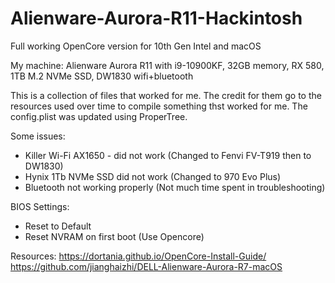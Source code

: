 # Alienware-Aurora-R11-Hackintosh
 Full working OpenCore version for 10th Gen Intel and macOS
 
 My machine: Alienware Aurora R11 with i9-10900KF, 32GB memory, RX 580, 1TB M.2 NVMe SSD, DW1830 wifi+bluetooth
 
 This is a collection of files that worked for me. The credit for them go to the resources used over time to compile something thst worked for me. The config.plist was updated using ProperTree.
 
Some issues:
  - Killer Wi-Fi AX1650 - did not work (Changed to Fenvi FV-T919 then to DW1830)
  - Hynix 1Tb NVMe SSD did not work (Changed to 970 Evo Plus)
  - Bluetooth not working properly (Not much time spent in troubleshooting)
  
BIOS Settings:
 - Reset to Default
 - Reset NVRAM on first boot (Use Opencore)
 
Resources:
 https://dortania.github.io/OpenCore-Install-Guide/
 https://github.com/jianghaizhi/DELL-Alienware-Aurora-R7-macOS

